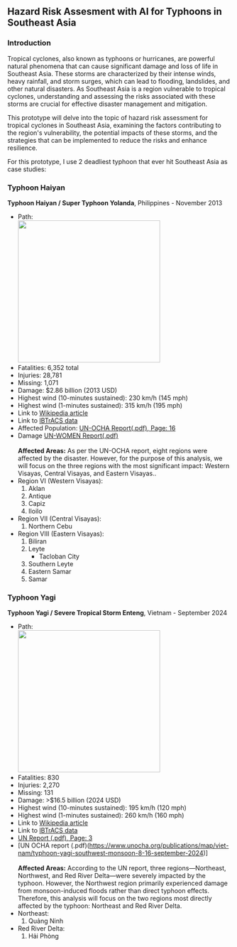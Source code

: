 ## Hazard Risk Assesment with AI for Typhoons in Southeast Asia
### Introduction

Tropical cyclones, also known as typhoons or hurricanes, are powerful natural phenomena that can cause significant damage and loss of life in Southeast Asia. These storms are characterized by their intense winds, heavy rainfall, and storm surges, which can lead to flooding, landslides, and other natural disasters. As Southeast Asia is a region vulnerable to tropical cyclones, understanding and assessing the risks associated with these storms are crucial for effective disaster management and mitigation.

This prototype will delve into the topic of hazard risk assessment for tropical cyclones in Southeast Asia, examining the factors contributing to the region's vulnerability, the potential impacts of these storms, and the strategies that can be implemented to reduce the risks and enhance resilience.

For this prototype, I use 2 deadliest typhoon that ever hit Southeast Asia as case studies:

### Typhoon Haiyan
__Typhoon Haiyan / Super Typhoon Yolanda__, Philippines - November 2013 <br />
 * Path:<br />
   <img src="https://upload.wikimedia.org/wikipedia/commons/2/2c/Haiyan_2013_path.png" width="320"></img>
  * Fatalities: 6,352 total
  * Injuries: 28,781
  * Missing: 1,071
  * Damage: $2.86 billion (2013 USD)
  * Highest wind (10-minutes sustained): 230 km/h (145 mph)
  * Highest wind (1-minutes sustained): 315 km/h (195 mph)
  * Link to [Wikipedia article](https://en.wikipedia.org/wiki/Typhoon_Haiyan)
  * Link to [IBTrACS data](https://ncics.org/ibtracs/index.php?name=v04r01-2013306N07162)
  * Affected Population: [UN-OCHA Report(.pdf), Page: 16](https://www.unocha.org/sites/unocha/files/dms/Documents/Report%20-%20Inter-Agency%20Humanitarian%20Evaluation%20of%20the%20Response%20to%20Typhoon%20Haiyan%20in%20the%20Philippines%20%281%29.pdf)
  * Damage [UN-WOMEN Report(.pdf)](https://wrd.unwomen.org/sites/default/files/2022-02/Typhoon%20Yolanda%20%28Haiyan%29%202013%20the%20Philippines%2C%20Post-Disaster%20Needs%20Assessment_0.pdf)<br /><br />
__Affected Areas:__
As per the UN-OCHA report, eight regions were affected by the disaster. However, for the purpose of this analysis, we will focus on the three regions with the most significant impact: Western Visayas, Central Visayas, and Eastern Visayas..
  * Region VI (Western Visayas):
    1. Aklan
    2. Antique
    3. Capiz
    4. Iloilo
  * Region VII (Central Visayas):
    1. Northern Cebu
  * Region VIII (Eastern Visayas):
    1. Biliran
    2. Leyte
       * Tacloban City
    3. Southern Leyte
    4. Eastern Samar
    5. Samar    

### Typhoon Yagi<br />
__Typhoon Yagi / Severe Tropical Storm Enteng__, Vietnam - September 2024<br />
  * Path: <br />
    <img src="https://upload.wikimedia.org/wikipedia/commons/c/c2/Yagi_2024_path.png" width="320"></img>
  * Fatalities: 830
  * Injuries: 2,270
  * Missing: 131
  * Damage: >$16.5 billion (2024 USD)
  * Highest wind (10-minutes sustained): 195 km/h (120 mph)
  * Highest wind (1-minutes sustained): 260 km/h (160 mph)
  * Link to [Wikipedia article](https://en.wikipedia.org/wiki/Typhoon_Yagi)
  * Link to [IBTrACS data](https://ncics.org/ibtracs/index.php?name=v04r01-2024246N14125)
  * [UN Report (.pdf), Page: 3](https://vietnam.un.org/sites/default/files/2024-09/VNM_HumanitarianNeedsPriorities_Final_English.pdf)
  * [UN OCHA report (.pdf)(https://www.unocha.org/publications/map/viet-nam/typhoon-yagi-southwest-monsoon-8-16-september-2024)]<br /><br />
__Affected Areas:__
According to the UN report, three regions—Northeast, Northwest, and Red River Delta—were severely impacted by the typhoon. However, the Northwest region primarily experienced damage from monsoon-induced floods rather than direct typhoon effects. Therefore, this analysis will focus on the two regions most directly affected by the typhoon: Northeast and Red River Delta.
  * Northeast:
    1. Quảng Ninh
  * Red River Delta:
    1. Hải Phòng
   

  
